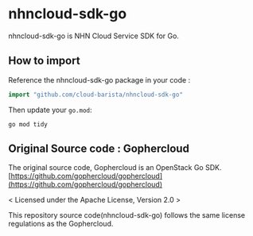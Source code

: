 # nhncloud-sdk-go

nhncloud-sdk-go is NHN Cloud Service SDK for Go.

## How to import

Reference the nhncloud-sdk-go package in your code :

```Go
import "github.com/cloud-barista/nhncloud-sdk-go"
```

Then update your `go.mod`:

```shell
go mod tidy
```

## Original Source code : Gophercloud
The original source code, Gophercloud is an OpenStack Go SDK.
[https://github.com/gophercloud/gophercloud](https://github.com/gophercloud/gophercloud)

< Licensed under the Apache License, Version 2.0 >

This repository source code(nhncloud-sdk-go) follows the same license regulations as the Gophercloud.
